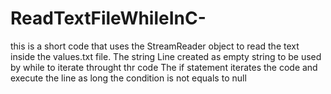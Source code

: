 # ReadTextFileWhileInC-
this is a short code that uses the StreamReader object to read the text inside the values.txt file.
The string Line created as empty string to be used by while to iterate throught thr code
The if statement iterates the code and execute the line as long the condition is not equals to null
